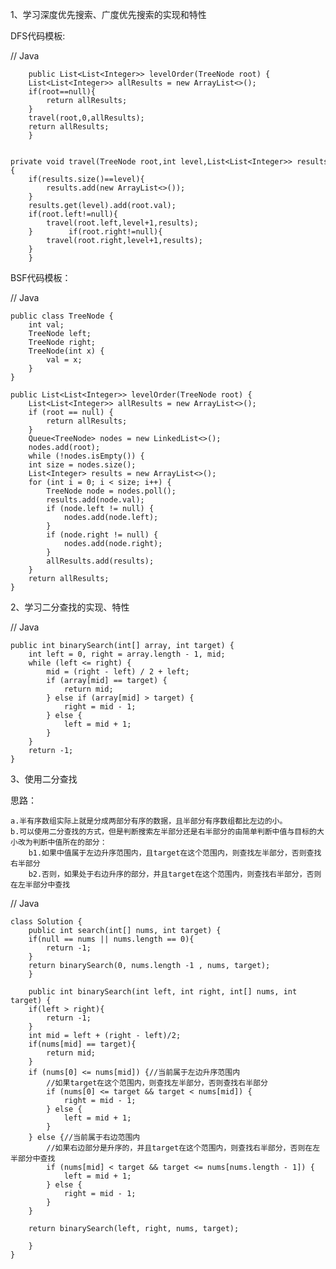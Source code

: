 1、学习深度优先搜索、广度优先搜索的实现和特性

DFS代码模板:

// Java

	    public List<List<Integer>> levelOrder(TreeNode root) {
		List<List<Integer>> allResults = new ArrayList<>();
		if(root==null){
		    return allResults;
		}
		travel(root,0,allResults);
		return allResults;
	    }

	    private void travel(TreeNode root,int level,List<List<Integer>> results){
		if(results.size()==level){
		    results.add(new ArrayList<>());
		}
		results.get(level).add(root.val);
		if(root.left!=null){
		    travel(root.left,level+1,results);
		}        if(root.right!=null){
		    travel(root.right,level+1,results);
		}
	    }

BSF代码模板：

// Java

	public class TreeNode {
		int val;
		TreeNode left;
		TreeNode right;
		TreeNode(int x) {
			val = x;
		}
	}
	
	public List<List<Integer>> levelOrder(TreeNode root) {
		List<List<Integer>> allResults = new ArrayList<>();
		if (root == null) {
			return allResults;
		}
		Queue<TreeNode> nodes = new LinkedList<>();
		nodes.add(root);
		while (!nodes.isEmpty()) {
		int size = nodes.size();
		List<Integer> results = new ArrayList<>();
		for (int i = 0; i < size; i++) {
			TreeNode node = nodes.poll();
			results.add(node.val);
			if (node.left != null) {
				nodes.add(node.left);
			}
			if (node.right != null) {
				nodes.add(node.right);
			}
			allResults.add(results);
		}
		return allResults;
	}

2、学习二分查找的实现、特性

// Java

	public int binarySearch(int[] array, int target) {
		int left = 0, right = array.length - 1, mid;
		while (left <= right) {
			mid = (right - left) / 2 + left;
			if (array[mid] == target) {
				return mid;
			} else if (array[mid] > target) {
				right = mid - 1;
			} else {
				left = mid + 1;
			}
		} 
		return -1;
	}    

 3、使用二分查找
 
 思路：
 
    a.半有序数组实际上就是分成两部分有序的数据，且半部分有序数组都比左边的小。
    b.可以使用二分查找的方式，但是判断搜索左半部分还是右半部分的由简单判断中值与目标的大小改为判断中值所在的部分：
        b1.如果中值属于左边升序范围内，且target在这个范围内，则查找左半部分，否则查找右半部分
        b2.否则，如果处于右边升序的部分，并且target在这个范围内，则查找右半部分，否则在左半部分中查找
// Java


    class Solution {
	    public int search(int[] nums, int target) {
		if(null == nums || nums.length == 0){
		    return -1;
		}
		return binarySearch(0, nums.length -1 , nums, target);
	    }

	    public int binarySearch(int left, int right, int[] nums, int target) {
		if(left > right){
		    return -1;
		}
		int mid = left + (right - left)/2;
		if(nums[mid] == target){
		    return mid;
		}
		if (nums[0] <= nums[mid]) {//当前属于左边升序范围内
			//如果target在这个范围内，则查找左半部分，否则查找右半部分
			if (nums[0] <= target && target < nums[mid]) {
			    right = mid - 1;
			} else {
			    left = mid + 1;
			}
		} else {//当前属于右边范围内
			//如果右边部分是升序的，并且target在这个范围内，则查找右半部分，否则在左半部分中查找
			if (nums[mid] < target && target <= nums[nums.length - 1]) {
			    left = mid + 1;
			} else {
			    right = mid - 1;
			}
		}

		return binarySearch(left, right, nums, target);

	    }
    } 
